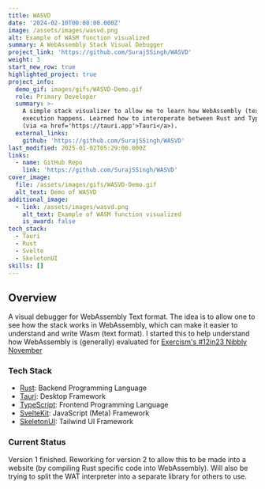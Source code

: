 ```yaml
---
title: WASVD
date: '2024-02-10T00:00:00.000Z'
image: /assets/images/wasvd.png
alt: Example of WASM function visualized
summary: A WebAssembly Stack Visual Debugger
project_link: 'https://github.com/SurajSSingh/WASVD'
weight: 3
start_new_row: true
highlighted_project: true
project_info:
  demo_gif: images/gifs/WASVD-Demo.gif
  role: Primary Developer
  summary: >-
    A simple stack visualizer to allow me to learn how WebAssembly (text)
    execution happens. Learned how to interoperate between Rust and TypeScript
    (via <a href='https://tauri.app'>Tauri</a>).
  external_links:
    github: 'https://github.com/SurajSSingh/WASVD'
last_modified: 2025-01-02T05:29:00.000Z
links:
  - name: GitHub Repo
    link: 'https://github.com/SurajSSingh/WASVD'
cover_image:
  file: /assets/images/gifs/WASVD-Demo.gif
  alt_text: Demo of WASVD
additional_image:
  - link: /assets/images/wasvd.png
    alt_text: Example of WASM function visualized
    is_award: false
tech_stack:
  - Tauri
  - Rust
  - Svelte
  - SkeletonUI
skills: []
---
```

## Overview

A visual debugger for WebAssembly Text format. The idea is to allow one to see
how the stack works in WebAssembly, which can make it easier to understand and
write Wasm (text format). I started this to help understand how WebAssembly is
(generally) evaluated for
[Exercism's #12in23 Nibbly November](https://exercism.org/blog/nibbly-november)

### Tech Stack

- [Rust](https://www.rust-lang.org): Backend Programming Language
- [Tauri](https://tauri.app): Desktop Framework
- [TypeScript](https://www.typescriptlang.org): Frontend Programming Language
- [SvelteKit](https://kit.svelte.dev): JavaScript (Meta) Framework
- [SkeletonUI](https://www.skeleton.dev): Tailwind UI Framework

### Current Status

Version 1 finished. Reworking for version 2 to allow this to be made into a
website (by compiling Rust specific code into WebAssembly). Will also be trying
to split the WAT interpreter into a separate library for others to use.
